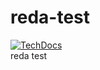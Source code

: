 # reda-test
[![TechDocs](https://github.com/redahmeid/reda-test/actions/workflows/techdocs.yml/badge.svg)](https://github.com/redahmeid/reda-test/actions/workflows/techdocs.yml)  
reda test
